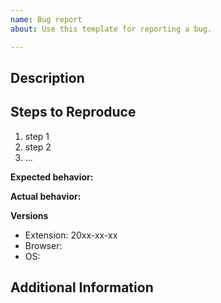 ```yaml
---
name: Bug report
about: Use this template for reporting a bug.

---
```


<!--
This form is for reporting bugs or issues with the extension and not to report broken sites. To report a broken site use the 'Report Broken Site' link on the extension popup.
-->

## Description
<!-- Description of the issue -->

## Steps to Reproduce
<!-- How can we reproduce the bug ourselves -->
1. step 1
2. step 2
3. ...

**Expected behavior:**
<!-- What you expect to happen -->

**Actual behavior:**
<!-- What actually happens -->

**Versions**

<!--
To find the extension versions:
     Firefox: go to about:addons in the address bar, click DuckDuckGo Privacy Essentials, version is toward the bottom of the page.

     Chrome: go to about:extensions in the address bar, click "details" on DuckDuckGo Privacy Essentials, the version is listed near the top of the page.
-->

- Extension: 20xx-xx-xx
- Browser: <!-- Firefox, Chrome, Vivaldi ... Version number is not needed, but let us know if you're not on the normal production version of the browser. -->
- OS: <!-- Windows, Linux, Mac. Version number for the OS is not needed -->

## Additional Information
<!--
If you think it would be helpful include:
- screenshots
- extension console errors
-->
